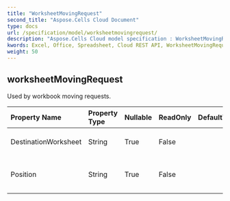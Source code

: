 ```yaml
---
title: "WorksheetMovingRequest"
second_title: "Aspose.Cells Cloud Document"
type: docs
url: /specification/model/worksheetmovingrequest/
description: "Aspose.Cells Cloud model specification : WorksheetMovingRequest. Effortlessly handle Excel and other spreadsheet documents with features like opening, generating, editing, splitting, merging, comparing, and converting."
kwords: Excel, Office, Spreadsheet, Cloud REST API, WorksheetMovingRequest
weight: 50
---
```


## **worksheetMovingRequest**

Used by workbook moving requests. 

| Property Name | Property Type | Nullable |  ReadOnly | DefaultValue | Description | 
| :- | :- | :- |:- |  :- | :- |
| DestinationWorksheet | String | True |  False |  | Destination worksheet name.   |  
| Position | String | True |  False |  | Position to move. Can be BEFORE or AFTER. |  

